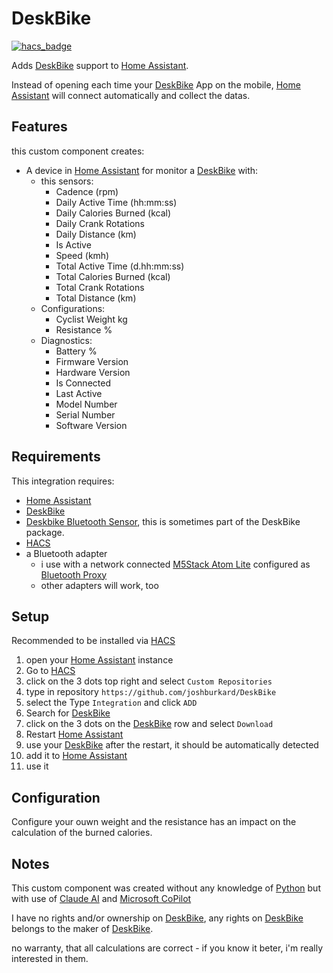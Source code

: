 # DeskBike

[![hacs_badge](https://img.shields.io/badge/HACS-Custom-41BDF5.svg)](https://github.com/hacs/integration)

Adds [DeskBike](https://deskbike.com/) support to [Home Assistant](https://www.home-assistant.io/).

Instead of opening each time your [DeskBike](https://deskbike.com/) App on the mobile, [Home Assistant](https://www.home-assistant.io/) will connect  automatically and collect the datas.

## Features

this custom component creates:

- A device in [Home Assistant](https://www.home-assistant.io/) for monitor a [DeskBike](https://deskbike.com/) with:
  - this sensors:
    - Cadence (rpm)
    - Daily Active Time (hh:mm:ss)
    - Daily Calories Burned (kcal)
    - Daily Crank Rotations
    - Daily Distance (km)
    - Is Active
    - Speed (kmh)
    - Total Active Time (d.hh:mm:ss)
    - Total Calories Burned (kcal)
    - Total Crank Rotations
    - Total Distance (km)
  - Configurations:
    - Cyclist Weight kg
    - Resistance %
  - Diagnostics:
    - Battery %
    - Firmware Version
    - Hardware Version
    - Is Connected
    - Last Active
    - Model Number
    - Serial Number
    - Software Version

## Requirements

This integration requires:

- [Home Assistant](https://www.home-assistant.io/)
- [DeskBike](https://deskbike.com)
- [Deskbike Bluetooth Sensor](https://deskbike.com/en/product/deskbike-app-fiets-tracker-bluetooth-cadence-sensor/), this is sometimes part of the DeskBike package.
- [HACS](https://hacs.xyz)
- a Bluetooth adapter
  - i use with a network connected [M5Stack Atom Lite](https://shop.m5stack.com/products/atom-lite-esp32-development-kit) configured as [Bluetooth Proxy](https://esphome.io/projects/index.html)
  - other adapters will work, too

## Setup

Recommended to be installed via [HACS](https://github.com/hacs/integration)

1. open your [Home Assistant](https://www.home-assistant.io/) instance
2. Go to [HACS](https://hacs.xyz)
3. click on the 3 dots top right and select `Custom Repositories`
4. type in repository `https://github.com/joshburkard/DeskBike`
5. select the Type `Integration` and click `ADD`
6. Search for [DeskBike](https://deskbike.com)
7. click on the 3 dots on the [DeskBike](https://deskbike.com) row and select `Download`
8. Restart [Home Assistant](https://www.home-assistant.io/)
9. use your [DeskBike](https://deskbike.com) after the restart, it should be automatically detected
10. add it to [Home Assistant](https://www.home-assistant.io/)
11. use it

## Configuration

Configure your ouwn weight and the resistance has an impact on the calculation of the burned calories.

## Notes

This custom component was created without any knowledge of [Python](https://www.python.org/) but with use of [Claude AI](https://claude.ai/) and [Microsoft CoPilot](https://copilot.cloud.microsoft/)

I have no rights and/or ownership on [DeskBike](https://deskbike.com/), any rights on [DeskBike](https://deskbike.com/) belongs to the maker of [DeskBike](https://deskbike.com/).

no warranty, that all calculations are correct - if you know it beter, i'm really interested in them.
